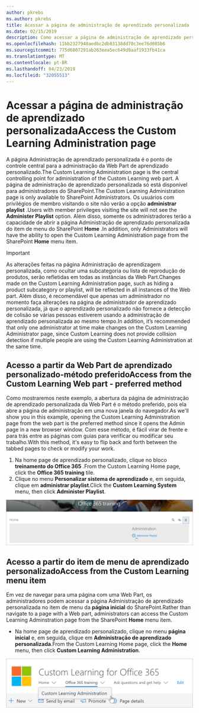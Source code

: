 ```yaml
---
author: pkrebs
ms.author: pkrebs
title: Acessar a página de administração de aprendizado personalizada
ms.date: 02/15/2019
description: Como acessar a página de administração de aprendizado personalizada na Web Part ou no menu
ms.openlocfilehash: 11bb2327948aedbc2db83138dd70c3ee76d085b6
ms.sourcegitcommit: 775d6807291ab263eea5ec649d9aaf1933fb41ca
ms.translationtype: MT
ms.contentlocale: pt-BR
ms.lasthandoff: 04/23/2019
ms.locfileid: "32055513"
---
```

# <a name="access-the-custom-learning-administration-page"></a><span data-ttu-id="4635a-103">Acessar a página de administração de aprendizado personalizada</span><span class="sxs-lookup"><span data-stu-id="4635a-103">Access the Custom Learning Administration page</span></span>

<span data-ttu-id="4635a-104">A página Administração de aprendizado personalizada é o ponto de controle central para a administração da Web Part de aprendizado personalizado.</span><span class="sxs-lookup"><span data-stu-id="4635a-104">The Custom Learning Administration page is the central controlling point for administration of the Custom Learning web part.</span></span> <span data-ttu-id="4635a-105">A página de administração de aprendizado personalizada só está disponível para administradores do SharePoint.</span><span class="sxs-lookup"><span data-stu-id="4635a-105">The Custom Learning Administration page is only available to SharePoint Administrators.</span></span> <span data-ttu-id="4635a-106">Os usuários com privilégios de membro visitando o site não verão a opção **administrar playlist** .</span><span class="sxs-lookup"><span data-stu-id="4635a-106">Users with member privileges visiting the site will not see the **Administer Playlist** option.</span></span> <span data-ttu-id="4635a-107">Além disso, somente os administradores terão a capacidade de abrir a página Administração de aprendizado personalizada do item de menu do SharePoint **Home** .</span><span class="sxs-lookup"><span data-stu-id="4635a-107">In addition, only Administrators will have the ability to open the Custom Learning Administration page from the SharePoint **Home** menu item.</span></span>  

> [!IMPORTANT]
> <span data-ttu-id="4635a-108">As alterações feitas na página Administração de aprendizagem personalizada, como ocultar uma subcategoria ou lista de reprodução de produtos, serão refletidas em todas as instâncias da Web Part.</span><span class="sxs-lookup"><span data-stu-id="4635a-108">Changes made on the Custom Learning Administration page, such as hiding a product subcategory or playlist, will be reflected in all instances of the Web part.</span></span> <span data-ttu-id="4635a-109">Além disso, é recomendável que apenas um administrador no momento faça alterações na página de administrador de aprendizado personalizada, já que o aprendizado personalizado não fornece a detecção de colisão se várias pessoas estiverem usando a administração de aprendizado personalizada ao mesmo tempo.</span><span class="sxs-lookup"><span data-stu-id="4635a-109">In addition, it’s recommended that only one administrator at time make changes on the Custom Learning Administrator page, since Custom Learning does not provide collision detection if multiple people are using the Custom Learning Administration at the same time.</span></span>  

## <a name="access-from-the-custom-learning-web-part---preferred-method"></a><span data-ttu-id="4635a-110">Acesso a partir da Web Part de aprendizado personalizado-método preferido</span><span class="sxs-lookup"><span data-stu-id="4635a-110">Access from the Custom Learning Web part - preferred method</span></span>
<span data-ttu-id="4635a-111">Como mostraremos neste exemplo, a abertura da página de administração de aprendizado personalizada da Web Part é o método preferido, pois ela abre a página de administração em uma nova janela do navegador.</span><span class="sxs-lookup"><span data-stu-id="4635a-111">As we'll show you in this example, opening the Custom Learning Administration page from the web part is the preferred method since it opens the Admin page in a new browser window.</span></span> <span data-ttu-id="4635a-112">Com esse método, é fácil virar de frente e para trás entre as páginas com guias para verificar ou modificar seu trabalho.</span><span class="sxs-lookup"><span data-stu-id="4635a-112">With this method, it's easy to flip back and forth between the tabbed pages to check or modify your work.</span></span>  

1. <span data-ttu-id="4635a-113">Na home page de aprendizado personalizado, clique no bloco **treinamento do Office 365** .</span><span class="sxs-lookup"><span data-stu-id="4635a-113">From the Custom Learning Home page, click the **Office 365 training** tile.</span></span>
2. <span data-ttu-id="4635a-114">Clique no menu **Personalizar sistema de aprendizado** e, em seguida, clique em **administrar playlist**.</span><span class="sxs-lookup"><span data-stu-id="4635a-114">Click the **Custom Learning System** menu, then click **Administer Playlist**.</span></span> 

![CG-adminaccbtn. png](media/cg-adminaccbtn.png)

## <a name="access-from-the-custom-learning-menu-item"></a><span data-ttu-id="4635a-116">Acesso a partir do item de menu de aprendizado personalizado</span><span class="sxs-lookup"><span data-stu-id="4635a-116">Access from the Custom Learning menu item</span></span>
<span data-ttu-id="4635a-117">Em vez de navegar para uma página com uma Web Part, os administradores podem acessar a página Administração de aprendizado personalizada no item de menu da **página inicial** do SharePoint.</span><span class="sxs-lookup"><span data-stu-id="4635a-117">Rather than navigate to a page with a Web part, administrators can access the Custom Learning Adminstration page from the SharePoint **Home** menu item.</span></span> 

- <span data-ttu-id="4635a-118">Na home page de aprendizado personalizado, clique no menu **página inicial** e, em seguida, clique em **Administração de aprendizado personalizada**.</span><span class="sxs-lookup"><span data-stu-id="4635a-118">From the Custom Learning Home page, click the **Home** menu, then click **Custom Learning Administration**.</span></span>

![CG-adminaccmenu. png](media/cg-adminaccmenu.png)